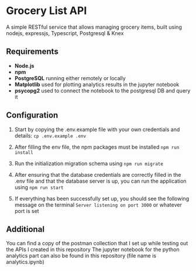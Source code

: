 # Grocery List API

A simple RESTful service that allows managing grocery items, built using nodejs, expressjs, Typescript, Postgresql & Knex

## Requirements
- **Node.js**
- **npm**
- **PostgreSQL** running either remotely or locally
- **Matplotlib** used for plotting analytics results in the jupyter notebook
- **psycopg2** used to connect the notebook to the postgresql DB and query it

## Configuration

1. Start by copying the .env.example file with your own credentials and details:
```cp .env.example .env```

2. After filling the env file, the npm packages must be installed ``` npm run install ```

3. Run the initialization migration schema using ``` npm run migrate ```

4. After ensuring that the database credentials are correctly filled in the .env file and that the database server is up, you can run the application using ``` npm run start ```

5. If everything has been successfully set up, you should see the following message on the terminal ``` Server listening on port 3000 ``` or whatever port is set

## Additional

You can find a copy of the postman collection that I set up while testing out the APIs I created in this repository
The jupyter notebook for the python analytics part can also be found in this repository (file name is analytics.ipynb)
